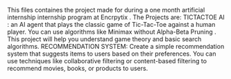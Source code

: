 This files containes the project made for during a one month  artificial internship internship program at Encrpytix .
The Projects are:
TICTACTOE AI : an AI agent that plays the classic game of Tic-Tac-Toe against a human player. You can use algorithms like Minimax without Alpha-Beta Pruning . This project will help you understand game theory and basic search algorithms.
RECOMMENDATION SYSTEM: Create a simple recommendation system that suggests items to users based on their preferences. You can use techniques like collaborative filtering or content-based filtering to recommend
movies, books, or products to users.

